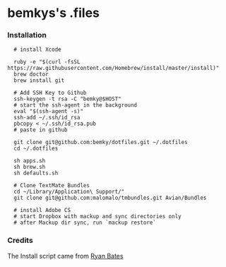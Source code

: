 bemkys's .files
=================

### Installation

      # install Xcode

      ruby -e "$(curl -fsSL https://raw.githubusercontent.com/Homebrew/install/master/install)"
      brew doctor
      brew install git

	  # Add SSH Key to Github
      ssh-keygen -t rsa -C "bemky@$HOST"
      # start the ssh-agent in the background
      eval "$(ssh-agent -s)"
      ssh-add ~/.ssh/id_rsa
      pbcopy < ~/.ssh/id_rsa.pub
      # paste in github

      git clone git@github.com:bemky/dotfiles.git ~/.dotfiles
      cd ~/.dotfiles
      
      sh apps.sh
      sh brew.sh
      sh defaults.sh
      
      # Clone TextMate Bundles
      cd ~/Library/Application\ Support/"
      git clone git@github.com:malomalo/tmbundles.git Avian/Bundles
      
      # install Adobe CS
	  # start Dropbox with mackup and sync directories only
      # after Mackup dir sync, run `mackup restore`
      
      

### Credits

The Install script came from [Ryan Bates](http://github.com/ryanb/dotfiles)
